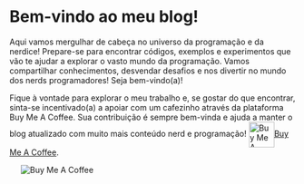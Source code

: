 
# Bem-vindo ao meu blog! 

Aqui vamos mergulhar de cabeça no universo da programação e da nerdice! Prepare-se para encontrar códigos, exemplos e experimentos que vão te ajudar a explorar o vasto mundo da programação. Vamos compartilhar conhecimentos, desvendar desafios e nos divertir no mundo dos nerds programadores! Seja bem-vindo(a)!

Fique à vontade para explorar o meu trabalho e, se gostar do que encontrar, sinta-se incentivado(a) a apoiar com um cafezinho através da plataforma Buy Me A Coffee. Sua contribuição é sempre bem-vinda e ajuda a manter o blog atualizado com muito mais conteúdo nerd e programação! <a href="https://ko-fi.com/maxwelbm" target="_blank"><img src="images/kofi_logo.png" alt="Buy Me A Coffee" width="45px" style="vertical-align: middle;">Buy Me A Coffee</a>. 

<img style="margin-left: 20px;" src="https://media.tenor.com/2MbU9-633q8AAAAC/jim-carrey-typing.gif" alt="Buy Me A Coffee">

